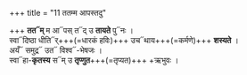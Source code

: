 +++
title = "11 ततम्म आपस्तदु"

+++
**तत᳓म्** म आ᳓पस् त᳓द् उ **तायते** पु᳓नः ।  
स्वा᳓दिष्ठा धीति᳓र्+++(=धारकं हविः)+++ उच᳓थाय+++(=कर्मणे)+++ **शस्यते** ।  
अयँ᳓ समुद्र᳓ उत᳓ विश्व᳓-भेषजः ।  
स्वा᳓हा-**कृतस्य** स᳓म् उ **तृप्णुत**+++(=तृप्यत)+++ +ऋभुवः ।